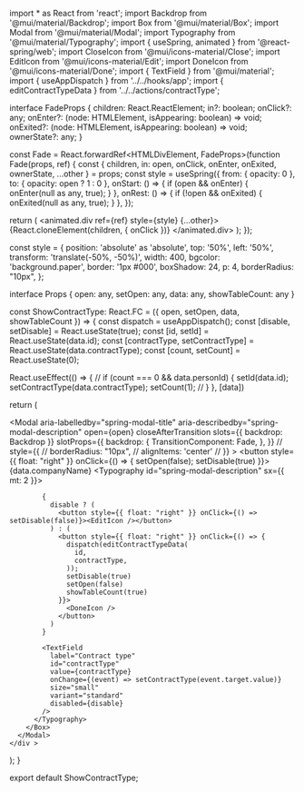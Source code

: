 import * as React from 'react';
import Backdrop from '@mui/material/Backdrop';
import Box from '@mui/material/Box';
import Modal from '@mui/material/Modal';
import Typography from '@mui/material/Typography';
import { useSpring, animated } from '@react-spring/web';
import CloseIcon from '@mui/icons-material/Close';
import EditIcon from '@mui/icons-material/Edit';
import DoneIcon from '@mui/icons-material/Done';
import { TextField } from '@mui/material';
import { useAppDispatch } from '../../hooks/app';
import { editContractTypeData } from '../../actions/contractType';

interface FadeProps {
  children: React.ReactElement;
  in?: boolean;
  onClick?: any;
  onEnter?: (node: HTMLElement, isAppearing: boolean) => void;
  onExited?: (node: HTMLElement, isAppearing: boolean) => void;
  ownerState?: any;
}

const Fade = React.forwardRef<HTMLDivElement, FadeProps>(function Fade(props, ref) {
  const {
    children,
    in: open,
    onClick,
    onEnter,
    onExited,
    ownerState,
    ...other
  } = props;
  const style = useSpring({
    from: { opacity: 0 },
    to: { opacity: open ? 1 : 0 },
    onStart: () => {
      if (open && onEnter) {
        onEnter(null as any, true);
      }
    },
    onRest: () => {
      if (!open && onExited) {
        onExited(null as any, true);
      }
    },
  });

  return (
    <animated.div ref={ref} style={style} {...other}>
      {React.cloneElement(children, { onClick })}
    </animated.div>
  );
});

const style = {
  position: 'absolute' as 'absolute',
  top: '50%',
  left: '50%',
  transform: 'translate(-50%, -50%)',
  width: 400,
  bgcolor: 'background.paper',
  border: '1px #000',
  boxShadow: 24,
  p: 4,
  borderRadius: "10px",
};

interface Props {
  open: any,
  setOpen: any,
  data: any,
  showTableCount: any
}

const ShowContractType: React.FC<Props> = ({ open, setOpen, data, showTableCount }) => {
  const dispatch = useAppDispatch();
  const [disable, setDisable] = React.useState(true);
  const [id, setId] = React.useState(data.id);
  const [contractType, setContractType] = React.useState(data.contractType);
  const [count, setCount] = React.useState(0);

  React.useEffect(() => {
    // if (count === 0 && data.personId) {
    setId(data.id);
    setContractType(data.contractType);
    setCount(1);
    // }
  }, [data])

  return (
    <div>
      <Modal
        aria-labelledby="spring-modal-title"
        aria-describedby="spring-modal-description"
        open={open}
        closeAfterTransition
        slots={{ backdrop: Backdrop }}
        slotProps={{
          backdrop: {
            TransitionComponent: Fade,
          },
        }}
      // style={{
      //   borderRadius: "10px",
      //   alignItems: 'center'
      // }}
      >
        <Box sx={style}>
          <button style={{ float: "right" }} onClick={() => { setOpen(false); setDisable(true) }}><CloseIcon /></button>
          <Typography id="spring-modal-title" variant="h4" component="h2">
            {data.companyName}
          </Typography>
          <Typography id="spring-modal-description" sx={{ mt: 2 }}>

            {
              disable ? (
                <button style={{ float: "right" }} onClick={() => setDisable(false)}><EditIcon /></button>
              ) : (
                <button style={{ float: "right" }} onClick={() => {
                  dispatch(editContractTypeData(
                    id,
                    contractType,
                  ));
                  setDisable(true)
                  setOpen(false)
                  showTableCount(true)
                }}>
                  <DoneIcon />
                </button>
              )
            }

            <TextField
              label="Contract type"
              id="contractType"
              value={contractType}
              onChange={(event) => setContractType(event.target.value)}
              size="small"
              variant="standard"
              disabled={disable}
            />
          </Typography>
        </Box>
      </Modal>
    </div >
  );
}

export default ShowContractType;
